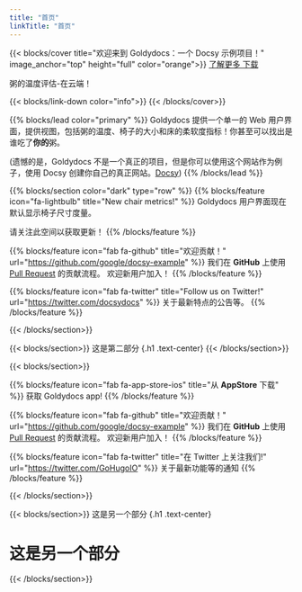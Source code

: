 ```yaml
---
title: "首页"
linkTitle: "首页"
---
```


{{< blocks/cover title="欢迎来到 Goldydocs：一个 Docsy 示例项目！" image_anchor="top" height="full" color="orange">}}
<a class="btn btn-lg btn-primary me-3 mb-4" href="/docs/">
	了解更多 <i class="fas fa-arrow-alt-circle-right ml-2"></i>
</a>
<a class="btn btn-lg btn-secondary mr-3 mb-4" href="https://github.com/google/docsy-example">
	下载 <i class="fab fa-github ml-2 "></i>
</a>
<p class="lead mt-5">粥的温度评估-在云端！</p>
{{< blocks/link-down color="info">}}
{{< /blocks/cover>}}


{{% blocks/lead color="primary" %}}
Goldydocs 提供一个单一的 Web 用户界面，提供视图，包括粥的温度、椅子的大小和床的柔软度指标！你甚至可以找出是谁吃了**你的**粥。

(遗憾的是，Goldydocs 不是一个真正的项目，但是你可以使用这个网站作为例子，使用 Docsy 创建你自己的真正网站。[Docsy](https://docsy.dev))
{{% /blocks/lead %}}


{{% blocks/section color="dark" type="row" %}}
{{% blocks/feature icon="fa-lightbulb" title="New chair metrics!" %}}
Goldydocs 用户界面现在默认显示椅子尺寸度量。

请关注此空间以获取更新！
{{% /blocks/feature %}}

{{% blocks/feature icon="fab fa-github" title="欢迎贡献！"
	url="https://github.com/google/docsy-example" %}}
我们在 **GitHub** 上使用 [Pull Request](https://github.com/google/docsy-example/pulls) 的贡献流程。
欢迎新用户加入！
{{% /blocks/feature %}}

{{% blocks/feature icon="fab fa-twitter" title="Follow us on Twitter!" url="https://twitter.com/docsydocs"
%}}
关于最新特点的公告等。
{{% /blocks/feature %}}

{{< /blocks/section>}}


{{< blocks/section>}}
这是第二部分
{.h1 .text-center}
{{< /blocks/section>}}



{{< blocks/section>}}

{{% blocks/feature icon="fab fa-app-store-ios" title="从 **AppStore** 下载" %}}
获取 Goldydocs app!
{{% /blocks/feature %}}

{{% blocks/feature icon="fab fa-github" title="欢迎贡献！"
	url="https://github.com/google/docsy-example" %}}
我们在 **GitHub** 上使用 [Pull Request](https://github.com/google/docsy-example/pulls) 的贡献流程。
欢迎新用户加入！
{{% /blocks/feature %}}

{{% blocks/feature icon="fab fa-twitter" title="在 Twitter 上关注我们!"
	url="https://twitter.com/GoHugoIO" %}}
关于最新功能等的通知
{{% /blocks/feature %}}

{{< /blocks/section>}}


{{< blocks/section>}}
这是另一个部分
{.h1 .text-center}
<h1 class="text-center">这是另一个部分</h1>
{{< /blocks/section>}}